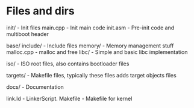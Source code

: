 # Files and dirs
init/ - Init files
     main.cpp - Init main code
     init.asm - Pre-init code and multiboot header

base/
     include/ - Include files
     memory/ - Memory management stuff
            malloc.cpp - malloc and free
     libc/ - Simple and basic libc implementation

iso/ - ISO root files, also contains bootloader files

targets/ - Makefile files, typically these files adds target objects files

docs/ - Documentation

link.ld - LinkerScript.
Makefile - Makefile for kernel